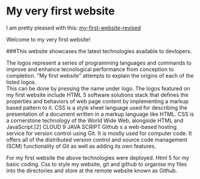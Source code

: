   # My very first website
  
  I am pretty pleased with this: [my-first-website-revised](https://soliv1.github.io/my-first-website-revised/index.html)
  
  Welcome to my very first website!
  
 ###This website showcases the latest technologies available to devlopers.  
 
 The logos represent a series of programming languages and commands to improve and enhance tecnological performance 
 from conception to completion.  "My first website" attempts to explain the origins of each of the listed logos.  
 This can be done by pressing the name under logo.  The logos featured on my first website include 
 HTML 5  software solutions stack that defines the properties and behaviors of web page content by implementing a markup based pattern to it.
 CSS  is a style sheet language used for describing the presentation of a document written in a markup language
 like HTML.  CSS is a cornerstone technology of the World Wide Web, alongside HTML and JavaScript.[2]
 CLOUD 9
 JAVA SCRIPT
 Github s a web-based hosting service for version control using Git. It is mostly used for computer code. It offers all of the distributed version control and source code management 
 (SCM) functionality of Git as well as adding its own features.
 
 
 For my first website the above technologies were deployed.  Html 5 for my basic coding.
 Css to style my website, git and github to organise  my files into the directories and store at the remote website
 known as Github.
